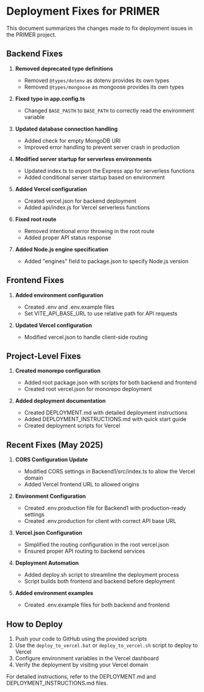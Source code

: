 # Deployment Fixes for PRIMER

This document summarizes the changes made to fix deployment issues in the PRIMER project.

## Backend Fixes

1. **Removed deprecated type definitions**
   - Removed `@types/dotenv` as dotenv provides its own types
   - Removed `@types/mongoose` as mongoose provides its own types

2. **Fixed typo in app.config.ts**
   - Changed `BASE_PASTH` to `BASE_PATH` to correctly read the environment variable

3. **Updated database connection handling**
   - Added check for empty MongoDB URI
   - Improved error handling to prevent server crash in production

4. **Modified server startup for serverless environments**
   - Updated index.ts to export the Express app for serverless functions
   - Added conditional server startup based on environment

5. **Added Vercel configuration**
   - Created vercel.json for backend deployment
   - Added api/index.js for Vercel serverless functions

6. **Fixed root route**
   - Removed intentional error throwing in the root route
   - Added proper API status response

7. **Added Node.js engine specification**
   - Added "engines" field to package.json to specify Node.js version

## Frontend Fixes

1. **Added environment configuration**
   - Created .env and .env.example files
   - Set VITE_API_BASE_URL to use relative path for API requests

2. **Updated Vercel configuration**
   - Modified vercel.json to handle client-side routing

## Project-Level Fixes

1. **Created monorepo configuration**
   - Added root package.json with scripts for both backend and frontend
   - Created root vercel.json for monorepo deployment

2. **Added deployment documentation**
   - Created DEPLOYMENT.md with detailed deployment instructions
   - Added DEPLOYMENT_INSTRUCTIONS.md with quick start guide
   - Created deployment scripts for Vercel

## Recent Fixes (May 2025)

1. **CORS Configuration Update**
   - Modified CORS settings in Backend1/src/index.ts to allow the Vercel domain
   - Added Vercel frontend URL to allowed origins

2. **Environment Configuration**
   - Created .env.production file for Backend1 with production-ready settings
   - Created .env.production for client with correct API base URL

3. **Vercel.json Configuration**
   - Simplified the routing configuration in the root vercel.json
   - Ensured proper API routing to backend services

4. **Deployment Automation**
   - Added deploy.sh script to streamline the deployment process
   - Script builds both frontend and backend before deployment

3. **Added environment examples**
   - Created .env.example files for both backend and frontend

## How to Deploy

1. Push your code to GitHub using the provided scripts
2. Use the `deploy_to_vercel.bat` or `deploy_to_vercel.sh` script to deploy to Vercel
3. Configure environment variables in the Vercel dashboard
4. Verify the deployment by visiting your Vercel domain

For detailed instructions, refer to the DEPLOYMENT.md and DEPLOYMENT_INSTRUCTIONS.md files.